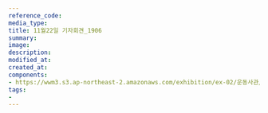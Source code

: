 ```yaml
---
reference_code:
media_type:
title: 11월22일 기자회견_1906
summary:
image:
description:
modified_at:
created_at:
components:
- https://wwm3.s3.ap-northeast-2.amazonaws.com/exhibition/ex-02/운동사관/연대로희망을만들다/11월22일+기자회견_1906.jpg
tags:
-
---
```

